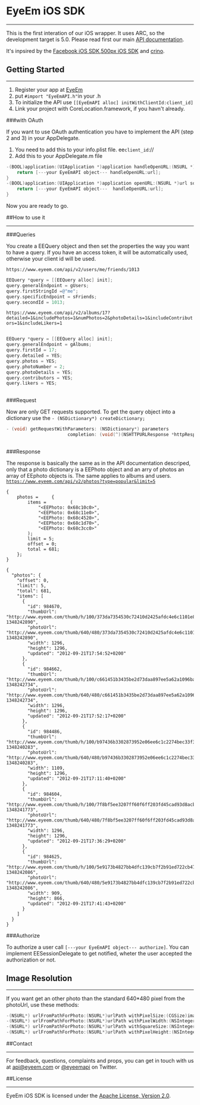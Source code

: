 # EyeEm iOS SDK
***

This is the first interation of our iOS wrapper. It uses ARC, so the development target is 5.0.
Please read first our main [API documentation](https://github.com/eyeem/Public-API#eyeem-api).

It's inpsired by the [Facebook iOS SDK](https://github.com/facebook/facebook-ios-sdk),[500px iOS SDK](https://github.com/500px/500px-iOS-api) and [crino](https://github.com/crino).
## Getting Started
***

1. Register your app at [EyeEm](http://www.eyeem.com/developers)
2. put `#import "EyeEmAPI.h"`in your .h
3. To initialize the API use `[[EyeEmAPI alloc] initWithClientId:client_id]`
4. Link your project with CoreLocation.framework, if you havn't already.

###with OAuth 

If you want to use OAuth authentication you have to implement the API (step 2 and 3) in your AppDelegate. 

1. You need to add this to your info.plist file. ee`client_id`://
2. Add this to your AppDelegate.m file
	
``` objective-c
-(BOOL)application:(UIApplication *)application handleOpenURL:(NSURL *)url {
    return [---your EyeEmAPI object--- handleOpenURL:url]; 
}
-(BOOL)application:(UIApplication *)application openURL:(NSURL *)url sourceApplication:(NSString *)sourceApplication annotation:(id)annotation {
    return [---your EyeEmAPI object---  handleOpenURL:url];    
}
```
Now you are ready to go.

##How to use it
***
###Queries

You create a EEQuery object and then set the properties the way you want to have a query. If you have an access token, it will be automatically used, otherwise your client id  will be used.

`https://www.eyeem.com/api/v2/users/me/friends/1013`

``` objective-c
EEQuery *query = [[EEQuery alloc] init];
query.generalEndpoint = gUsers;
query.firstStringId =@"me";
query.specificEndpoint = sFriends;
query.secondId = 1013;
```
`https://www.eyeem.com/api/v2/albums/17?detailed=1&includePhotos=1&numPhotos=2&photoDetails=1&includeContributors=1&includeLikers=1`

``` objective-c

EEQuery *query = [[EEQuery alloc] init];
query.generalEndpoint = gAlbums;
query.firstId = 17;
query.detailed = YES;
query.photos = YES;
query.photoNumber = 2;
query.photoDetails = YES;
query.contributors = YES;
query.likers = YES;
        
``` 

###Request

Now are only GET requests supported.
To get the query object into a dictionary use the `- (NSDictionary*) createDictionary;` 

```objective-c
- (void) getRequestWithParameters: (NSDictionary*) parameters
                       completion: (void(^)(NSHTTPURLResponse *httpResponse, NSDictionary*, NSError* ))completionBlock;
                       
```

###Response

The response is basically the same as in the API documentation descriped, only that a photo dictionary is a EEPhoto object and an arry of photos an array of EEphoto objects is. The same applies to albums and users. 
[`https://www.eyeem.com/api/v2/photos?type=popular&limit=5`](https://github.com/eyeem/Public-API/blob/master/endpoints/photos/GET_photo.md#files)
```
{
    photos =     {
        items =         (
            "<EEPhoto: 0x68c10c0>",
            "<EEPhoto: 0x68c11e0>",
            "<EEPhoto: 0x68c4520>",
            "<EEPhoto: 0x68c1d70>",
            "<EEPhoto: 0x68c3cc0>"
        );
        limit = 5;
        offset = 0;
        total = 681;
    };
}
```
```
{
  "photos": {
    "offset": 0,
    "limit": 5,
    "total": 681,
    "items": [
      {
        "id": 984670,
        "thumbUrl": "http://www.eyeem.com/thumb/h/100/373da7354530c72410d2425afdc4e6c1101e82f9-1348242890",
        "photoUrl": "http://www.eyeem.com/thumb/640/480/373da7354530c72410d2425afdc4e6c1101e82f9-1348242890",
        "width": 1296,
        "height": 1296,
        "updated": "2012-09-21T17:54:52+0200"
      },
      {
        "id": 984662,
        "thumbUrl": "http://www.eyeem.com/thumb/h/100/c661451b3435be2d73daa897ee5a62a1096bab80-1348242734",
        "photoUrl": "http://www.eyeem.com/thumb/640/480/c661451b3435be2d73daa897ee5a62a1096bab80-1348242734",
        "width": 1296,
        "height": 1296,
        "updated": "2012-09-21T17:52:17+0200"
      },
      {
        "id": 984486,
        "thumbUrl": "http://www.eyeem.com/thumb/h/100/b97436b3302873952e06ee6c1c2274bec33f3c01-1348240283",
        "photoUrl": "http://www.eyeem.com/thumb/640/480/b97436b3302873952e06ee6c1c2274bec33f3c01-1348240283",
        "width": 1109,
        "height": 1296,
        "updated": "2012-09-21T17:11:40+0200"
      },
      {
        "id": 984604,
        "thumbUrl": "http://www.eyeem.com/thumb/h/100/7f8bf5ee3207ff60f6ff203fd45cad93d8acb5dd-1348241773",
        "photoUrl": "http://www.eyeem.com/thumb/640/480/7f8bf5ee3207ff60f6ff203fd45cad93d8acb5dd-1348241773",
        "width": 1296,
        "height": 1296,
        "updated": "2012-09-21T17:36:29+0200"
      },
      {
        "id": 984625,
        "thumbUrl": "http://www.eyeem.com/thumb/h/100/5e9173b4827bb4dfc139cb7f2b91ed722cb473c7-1348242086",
        "photoUrl": "http://www.eyeem.com/thumb/640/480/5e9173b4827bb4dfc139cb7f2b91ed722cb473c7-1348242086",
        "width": 909,
        "height": 866,
        "updated": "2012-09-21T17:41:43+0200"
      }
    ]
  }
}
```
###Authorize

To authorize a user call `[---your EyeEmAPI object--- authorize]`. You can implement EESessionDelegate to get notified, wheter the user accepted the authorization or not.
## Image Resolution
***

If you want get an other photo than the standard 640*480 pixel from the photoUrl, use these methods: 

``` objective-c
-(NSURL*) urlFromPathForPhoto:(NSURL*)urlPath withPixelSize:(CGSize)imageSize;
-(NSURL*) urlFromPathForPhoto:(NSURL*)urlPath withPixelWidth:(NSInteger)imageWidth;
-(NSURL*) urlFromPathForPhoto:(NSURL*)urlPath withSquareSize:(NSInteger)imageSize;
-(NSURL*) urlFromPathForPhoto:(NSURL*)urlPath withPixelHeight:(NSInteger)imageHeight;
```

  
##Contact
***

For feedback, questions, complaints and props, you can get in touch with us at [api@eyeem.com](mailto:api@eyeem.com) or [@eyeemapi](http://twitter.com/eyeemapi) on Twitter.


##License
***
EyeEm iOS SDK is licensed under the [Apache License, Version 2.0](http://www.apache.org/licenses/LICENSE-2.0.html).


